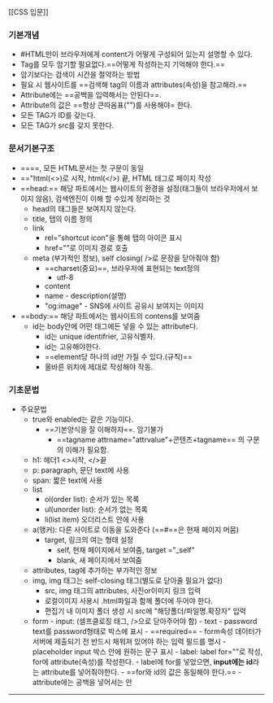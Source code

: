 [[CSS 입문]]

### 기본개념

- #HTML만이 브라우저에게 content가 어떻게 구성되어 있는지 설명할 수 있다.
- Tag를 모두 암기할 필요없다.==어떻게 작성하는지 기억해야 한다.==
- 암기보다는 검색이 시간을 절약하는 방법
- 필요 시 웹사이트를 ==검색해 tag의 이름과 attributes(속성)을 참고해라.== 
- Attribute에는 ==공백을 입력해서는 안된다==.
- Attribute의 값은 ==항상 큰따옴표("")를 사용해야= 한다.
- 모든 TAG가 ID를 갖는다.
- 모든 TAG가 src를 갖지 못한다.

### 문서기본구조

- ==<!DOCUTYP HTML>==, 모든 HTML문서는 첫 구문이 동일
- =="html(<>)로 시작, html(</>) 끝, HTML 태그로 페이지 작성
- ==head:== 해당 파트에서는 웹사이트의 환경을 설정(태그들이 브라우저에서 보이지 않음), 검색엔진이 이해 할 수있게 정리하는 것
	- head의 태그들은 보여지지 않는다.
	- title, 탭의 이름 정의
	- link
		- rel="shortcut icon"을 통해 탭의 아이콘 표시
		- href=""로 이미지 경로 호출
	- meta (부가적인 정보), self closing( />로 문장을 닫아줘야 함)
		- ==charset(중요)==, 브라우저에 표현되는 text정의
			- utf-8
		- content
		- name - description(설명)
		- "og:image" - SNS에 사이트 공유시 보여지는 이미지
- ==body:== 해당 파트에서는 웹사이트의 contens를 보여줌
	- id는 body안에 어떤 태그에든 넣을 수 있는 attribute다.
		- id는 unique identifrier, 고유식별자.
		- id는 고유해야한다.
		- ==element당 하나의 id만 가질 수 있다.(규칙)==
		- 올바른 위치에 제대로 작성해야 작동.

### 기초문법
- 주요문법
	- true와 enabled는 같은 기능이다.
		- ==기본양식을 잘 이해하자==. 암기불가
			- ==tagname attrname="attrvalue"+콘텐츠+tagname== 의 구문의 이해가 필요함.
	- h1: 헤더1 <>시작, </>끝
	- p: paragraph, 문단 text에 사용
	- span: 짧은 text에 사용
	- list
		- ol(order list): 순서가 있는 목록
		- ul(unorder list): 순서가 없는 목록
		- li(list item) 오더리스트 안에 사용
	- a(앵커): 다른 사이트로 이동을 도와준다 (==#==은 현재 페이지 머뭄)
		- target, 링크의 여는 형태 설정
			- self, 현재 페이지에서 보여줌, target ="_self"
			- blank, 새 페이지에서 보여줌
	- attributes, tag에 추가하는 부가적인 정보
	- img, img 태그는 self-closing 태그(별도로 닫아줄 필요가 없다)
		- src, img 태그의 attributes, 사진or이미지 링크 입력
		- 로컬이미지 사용시 .html파일과 함께 폴더에 두어야 한다.
		- 편집기 내 이미지 폴더 생성 시 src에 "해당폴더/파일명.확장자" 입력
	- form
			- input: (셀프클로징 태그, />으로 닫아주어야 함)
				- text
				- password text를 password형태로 박스에 표시
					- ==required== - form속성 데이터가 서버에 제출되기 전 반드시 채워져 있어야 하는 입력 필드를 명시
				- placeholder input 박스 안에 원하는 문구 표시
			- label: label for=""로 작성, for에 attribute(속성)를 작성한다.
				- label에 for를 넣었으면, **input에는 id**라는 attribute를 넣어줘야한다.
				- ==for와 id의 값은 동일해야 한다.==
				- attribute에는 공백을 넣어서는 안
- ---
